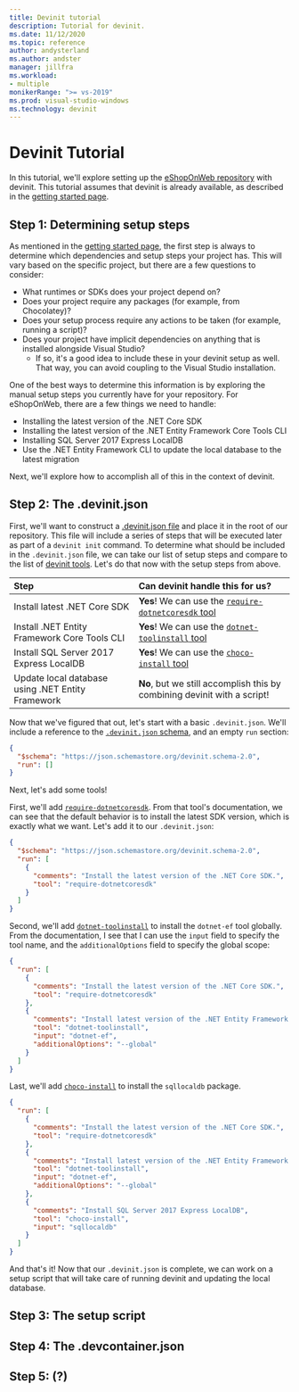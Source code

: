 ```yaml
---
title: Devinit tutorial
description: Tutorial for devinit.
ms.date: 11/12/2020
ms.topic: reference
author: andysterland
ms.author: andster
manager: jillfra
ms.workload:
- multiple
monikerRange: ">= vs-2019"
ms.prod: visual-studio-windows
ms.technology: devinit
---
```

# Devinit Tutorial

In this tutorial, we'll explore setting up the [eShopOnWeb repository](https://github.com/andysterland/eShopOnWeb) with devinit. This tutorial assumes that devinit is already available, as described in the [getting started page](getting-started-with-devinit.md).

## Step 1: Determining setup steps

As mentioned in the [getting started page](getting-started-with-devinit.md), the first step is always to determine which dependencies and setup steps your project has. This will vary based on the specific project, but there are a few questions to consider:

- What runtimes or SDKs does your project depend on?
- Does your project require any packages (for example, from Chocolatey)?
- Does your setup process require any actions to be taken (for example, running a script)?
- Does your project have implicit dependencies on anything that is installed alongside Visual Studio?
  - If so, it's a good idea to include these in your devinit setup as well. That way, you can avoid coupling to the Visual Studio installation.

One of the best ways to determine this information is by exploring the manual setup steps you currently have for your repository. For eShopOnWeb, there are a few things we need to handle:

- Installing the latest version of the .NET Core SDK
- Installing the latest version of the .NET Entity Framework Core Tools CLI
- Installing SQL Server 2017 Express LocalDB
- Use the .NET Entity Framework CLI to update the local database to the latest migration

Next, we'll explore how to accomplish all of this in the context of devinit.

## Step 2: The .devinit.json

First, we'll want to construct a [.devinit.json file](devinit-json.md) and place it in the root of our repository. This file will include a series of steps that will be executed later as part of a `devinit init` command. To determine what should be included in the `.devinit.json` file, we can take our list of setup steps and compare to the list of [devinit tools](devinit-tool-list.md). Let's do that now with the setup steps from above.

| Step                                                              | Can devinit handle this for us?                                                                        |
| :---------------------------------------------------------------- | :----------------------------------------------------------------------------------------------------  |
| Install latest .NET Core SDK                                      | **Yes**! We can use the [`require-dotnetcoresdk` tool](tool-require-dotnetcoresdk.md)                  |
| Install .NET Entity Framework Core Tools CLI                      | **Yes**! We can use the [`dotnet-toolinstall` tool](tool-dotnet-toolinstall.md)                        |
| Install SQL Server 2017 Express LocalDB                           | **Yes**! We can use the [`choco-install` tool](tool-choco-install.md)                                  |
| Update local database using .NET Entity Framework                 | **No**, but we still accomplish this by combining devinit with a script!                               |

Now that we've figured that out, let's start with a basic `.devinit.json`. We'll include a reference to the [`.devinit.json` schema](https://json.schemastore.org/devinit.schema-2.0), and an empty `run` section:

```json
{
  "$schema": "https://json.schemastore.org/devinit.schema-2.0",
  "run": []
}
```

Next, let's add some tools! 

First, we'll add [`require-dotnetcoresdk`](tool-require-dotnetcoresdk.md). From that tool's documentation, we can see that the default behavior is to install the latest SDK version, which is exactly what we want. Let's add it to our `.devinit.json`:

```json
{
  "$schema": "https://json.schemastore.org/devinit.schema-2.0",
  "run": [
    {
      "comments": "Install the latest version of the .NET Core SDK.",
      "tool": "require-dotnetcoresdk"
    }
  ]
}
```

Second, we'll add [`dotnet-toolinstall`](tool-dotnet-toolinstall.md) to install the `dotnet-ef` tool globally. From the documentation, I see that I can use the `input` field to specify the tool name, and the `additionalOptions` field to specify the global scope:

```json
{
  "run": [
    {
      "comments": "Install the latest version of the .NET Core SDK.",
      "tool": "require-dotnetcoresdk"
    },
    {
      "comments": "Install latest version of the .NET Entity Framework Core Tools CLI.",
      "tool": "dotnet-toolinstall",
      "input": "dotnet-ef",
      "additionalOptions": "--global"
    }
  ]
}
```

Last, we'll add [`choco-install`](tool-choco-install.md) to install the `sqllocaldb` package.

```json
{
  "run": [
    {
      "comments": "Install the latest version of the .NET Core SDK.",
      "tool": "require-dotnetcoresdk"
    },
    {
      "comments": "Install latest version of the .NET Entity Framework Core Tools CLI.",
      "tool": "dotnet-toolinstall",
      "input": "dotnet-ef",
      "additionalOptions": "--global"
    },
    {
      "comments": "Install SQL Server 2017 Express LocalDB",
      "tool": "choco-install",
      "input": "sqllocaldb"
    }
  ]
}
```

And that's it! Now that our `.devinit.json` is complete, we can work on a setup script that will take care of running devinit and updating the local database.

## Step 3: The setup script

## Step 4: The .devcontainer.json

## Step 5: (?)